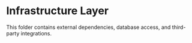 # Infrastructure Layer

This folder contains external dependencies, database access, and third-party integrations.
